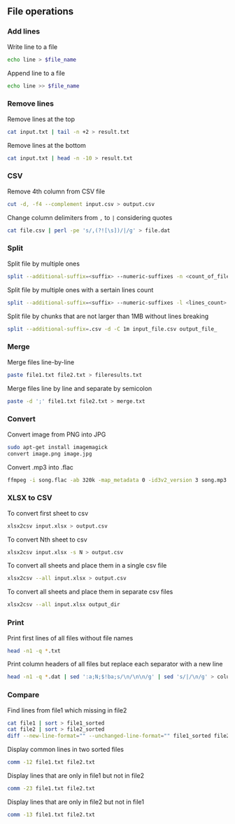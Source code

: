 ## File operations

### Add lines
Write line to a file
```bash
echo line > $file_name
```

Append line to a file
```bash
echo line >> $file_name
```

### Remove lines
Remove lines at the top
```bash
cat input.txt | tail -n +2 > result.txt
```

Remove lines at the bottom
```bash
cat input.txt | head -n -10 > result.txt
```

### CSV
Remove 4th column from CSV file
```bash
cut -d, -f4 --complement input.csv > output.csv
```

Change column delimiters from `,` to `|` considering quotes
```bash
cat file.csv | perl -pe 's/,(?![\s])/|/g' > file.dat
```

### Split
Split file by multiple ones
```bash
split --additional-suffix=<suffix> --numeric-suffixes -n <count_of_files> <file_name> <output_file_prefix>
```

Split file by multiple ones with a sertain lines count
```bash
split --additional-suffix=<suffix> --numeric-suffixes -l <lines_count> <file_name> <output_file_prefix>
```

Split file by chunks that are not larger than 1MB without lines breaking
```bash
split --additional-suffix=.csv -d -C 1m input_file.csv output_file_
```

### Merge
Merge files line-by-line
```bash
paste file1.txt file2.txt > fileresults.txt
```

Merge files line by line and separate by semicolon
```bash
paste -d ';' file1.txt file2.txt > merge.txt
```

### Convert
Convert image from PNG into JPG
```bash
sudo apt-get install imagemagick
convert image.png image.jpg
```

Convert .mp3 into .flac
```bash
ffmpeg -i song.flac -ab 320k -map_metadata 0 -id3v2_version 3 song.mp3
```

### XLSX to CSV
To convert first sheet to csv
```bash
xlsx2csv input.xlsx > output.csv
```

To convert Nth sheet to csv
```bash
xlsx2csv input.xlsx -s N > output.csv
```

To convert all sheets and place them in a single csv file
```bash
xlsx2csv --all input.xlsx > output.csv
```

To convert all sheets and place them in separate csv files
```bash
xlsx2csv --all input.xlsx output_dir
```

### Print
Print first lines of all files without file names
```bash
head -n1 -q *.txt
```

Print column headers of all files but replace each separator with a new line
```bash
head -n1 -q *.dat | sed ':a;N;$!ba;s/\n/\n\n/g' | sed 's/|/\n/g' > columns.txt
```

### Compare
Find lines from file1 which missing in file2
```bash
cat file1 | sort > file1_sorted
cat file2 | sort > file2_sorted
diff --new-line-format="" --unchanged-line-format="" file1_sorted file2_sorted
```

Display common lines in two sorted files
```bash
comm -12 file1.txt file2.txt
```

Display lines that are only in file1 but not in file2
```bash
comm -23 file1.txt file2.txt
```

Display lines that are only in file2 but not in file1
```bash
comm -13 file1.txt file2.txt
```
